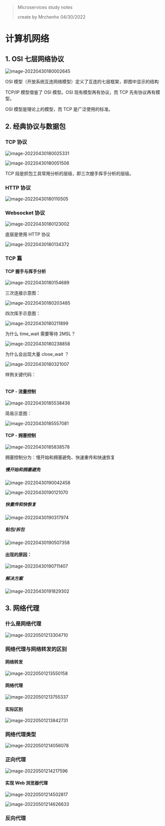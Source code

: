 > Microservices study notes
>
> create by Mrchenhx 04/30/2022

#  计算机网络

## 1. OSI 七层网络协议

![image-20220430180002645](README.assets/image-20220430180002645.png)

OSI 模型（开放系统互连网络模型）定义了互连的七层框架，即图中显示的结构

TCP/IP 模型借鉴了 OSI 模型。OSI 现有模型再有协议，而 TCP 先有协议再有模型。

OSI 模型是理论上的模型，而 TCP 是广泛使用的标准。

## 2. 经典协议与数据包

### TCP 协议

![image-20220430180025331](README.assets/image-20220430180025331.png)

![image-20220430180051506](README.assets/image-20220430180051506.png)

TCP 段是抓包工具常用分析的层级，即三次握手挥手分析的层级。

### HTTP 协议

![image-20220430180110505](README.assets/image-20220430180110505.png)

###  Websocket 协议

![image-20220430180123002](README.assets/image-20220430180123002.png)

底层是使用 HTTP 协议

![image-20220430180134372](README.assets/image-20220430180134372.png)

### TCP 篇

#### TCP 握手与挥手分析

![image-20220430180154689](README.assets/image-20220430180154689.png)

三次连接示意图：

![image-20220430180203485](README.assets/image-20220430180203485.png)

四次挥手示意图：

![image-20220430180211899](README.assets/image-20220430180211899.png)

为什么 time_wait 需要等待 2MSL？

![image-20220430180238858](README.assets/image-20220430180238858.png)

为什么会出现大量 close_wait ？

![image-20220430180321007](README.assets/image-20220430180321007.png)

样例关键代码：

```go

```

#### TCP - 流量控制

![image-20220430185538436](README.assets/image-20220430185538436.png)

简易示意图：

![image-20220430185557081](README.assets/image-20220430185557081.png)

#### TCP - 拥塞控制

![image-20220430185838578](README.assets/image-20220430185838578.png)

拥塞控制分为：慢开始和拥塞避免、快速重传和快速恢复

##### 慢开始和拥塞避免

![image-20220430190042458](README.assets/image-20220430190042458.png)

![image-20220430190121070](README.assets/image-20220430190121070.png)

##### 快重传和快恢复

![image-20220430190317974](README.assets/image-20220430190317974.png)

##### 粘包/拆包

![image-20220430190507358](README.assets/image-20220430190507358.png)

#### 出现的原因：

![image-20220430190711407](README.assets/image-20220430190711407.png)

##### 解决方案

![image-20220430191829302](README.assets/image-20220430191829302.png)

## 3. 网络代理

### 什么是网络代理

![image-20220501213304710](README.assets/image-20220501213304710.png)

### 网络代理与网络转发的区别

#### 网络转发

![image-20220501213550158](README.assets/image-20220501213550158.png)

#### 网络代理

![image-20220501213755337](README.assets/image-20220501213755337.png)

#### 实际区别

![image-20220501213842731](README.assets/image-20220501213842731.png)

### 网络代理类型

![image-20220501214056078](README.assets/image-20220501214056078.png)

### 正向代理

![image-20220501214217596](README.assets/image-20220501214217596.png)

#### 实现 Web 浏览器代理

![image-20220501214502817](README.assets/image-20220501214502817.png)

![image-20220501214626633](README.assets/image-20220501214626633.png)









### 反向代理